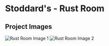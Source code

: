 # Stoddard's - Rust Room

## Project Images

![Rust Room Image 1](https://storage.googleapis.com/msgsndr/zTjqcEq3Ndj90wvhfc47/media/67688120fb63bc2c016c4b48.jpeg)
![Rust Room Image 2](https://storage.googleapis.com/msgsndr/zTjqcEq3Ndj90wvhfc47/media/676881200bcca0ddb37f827b.jpeg)
